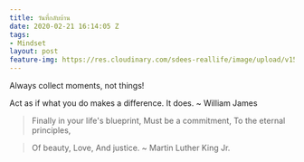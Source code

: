 ```yaml
---
title: วันที่กลับบ้าน
date: 2020-02-21 16:14:05 Z
tags:
- Mindset
layout: post
feature-img: https://res.cloudinary.com/sdees-reallife/image/upload/v1555658919/sample_feature_img.png
---
```


Always collect moments, not things!

<i class="fa fa-child" style="color:plum"></i>

Act as if what you do makes a difference. It does. ~ William James

> Finally in your life's blueprint, Must be a commitment, To the eternal principles,

>Of beauty, Love, And justice. ~ Martin Luther King Jr.
